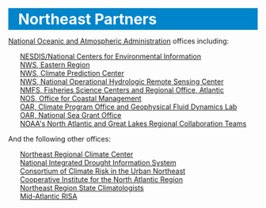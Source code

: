 <style>
  #ne-partners-container {
    background-color: #0085CA;
    margin-top: 40px;
    padding: 4px 20px;
  }

  #ne-partners-container h3 {
    font-size: 30px;
    color: white;
    margin: 0;
  }

  #partner-list ul {
    list-style: none;
    text-indent: -60px;
    margin-left: 60px;
  }
</style>

<div id="ne-partners-container">
  <h3>Northeast Partners</h3>
</div>

<div id='partner-list'>

[National Oceanic and Atmospheric Administration](https://www.noaa.gov/) offices including:

- [NESDIS/National Centers for Environmental Information](https://www.ncei.noaa.gov/)
- [NWS, Eastern Region](https://www.weather.gov/erh/)
- [NWS, Climate Prediction Center](https://www.cpc.ncep.noaa.gov/)
- [NWS, National Operational Hydrologic Remote Sensing Center](https://www.nohrsc.noaa.gov/)
- [NMFS, Fisheries Science Centers and Regional Office, Atlantic](https://www.fisheries.noaa.gov/)
- [NOS, Office for Coastal Management](https://oceanservice.noaa.gov/)
- [OAR, Climate Program Office and Geophysical Fluid Dynamics Lab](https://research.noaa.gov/)
- [OAR, National Sea Grant Office](https://seagrant.noaa.gov/)
- [NOAA's North Atlantic and Great Lakes Regional Collaboration Teams](https://www.noaa.gov/regional-collaboration-network)

And the following other offices:

- [Northeast Regional Climate Center](http://www.nrcc.cornell.edu/)
- [National Integrated Drought Information System](https://www.drought.gov/)
- [Consortium of Climate Risk in the Urban Northeast](https://www.ccrun.org/)
- [Cooperative Institute for the North Atlantic Region](https://website.whoi.edu/cinar/)
- [Northeast Region State Climatologists](https://stateclimate.org/)
- [Mid-Atlantic RISA](https://www.midatlanticrisa.org/)
</div>